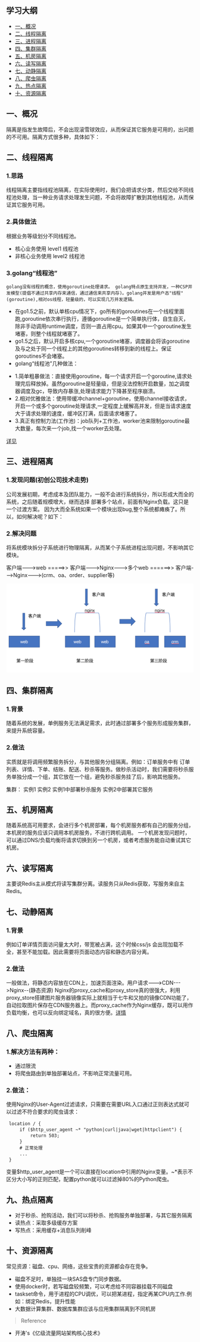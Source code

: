 ## 学习大纲
* [一、概况](#1)
* [二、线程隔离](#2)
* [三、进程隔离](#3)
* [四、集群隔离](#4)
* [五、机房隔离](#5)
* [六、读写隔离](#6)
* [七、动静隔离](#7)
* [八、爬虫隔离](#8)
* [九、热点隔离](#9)
* [十、资源隔离](#10)

## <span id="1">一、概况</span>
隔离是指发生故障后，不会出现滚雪球效应，从而保证其它服务是可用的，出问题的不可用。隔离方式很多种，具体如下：

## <span id="2">二、线程隔离</span>
### 1.思路
线程隔离主要指线程池隔离，在实际使用时，我们会把请求分类，然后交给不同线程池处理，当一种业务请求处理发生问题，不会将故障扩散到其他线程池，从而保证其它服务可用。
### 2.具体做法
根据业务等级划分不同线程池。
* 核心业务使用 level1 线程池
* 非核心业务使用 level2 线程池
### 3.golang“线程池”
`
golang没有线程的概念，使用goroutine处理请求。
golang特点原生支持并发，一种CSP并发模型(提倡不通过共享内存来通信，通过通信来共享内存)。golang并发是用户态"线程"(goroutine),相对os线程，轻量级的，可以实现几万并发逻辑。
`

 
  * 在go1.5之前，默认单核cpu情况下，go所有的goroutines在一个线程里面跑,goroutine依次串行执行，遵循goroutine是一个简单执行体，自生自灭，除非手动调用runtime调度，否则一直占用cpu。如果其中一个goroutine发生堵塞，则整个线程就堵塞了。
  * go1.5之后，默认开启多核cpu,一个goroutine堵塞，调度器会将该goroutine及与之处于同一个线程上的其他goroutines转移到新的线程上。保证goroutines不会堵塞。
  * golang“线程池”几种做法：
   - 1.简单粗暴做法：直接使用goroutine，每一个请求开启一个goroutine,请求处理完后释放掉。虽然goroutine是轻量级，但是没法控制开启数量，加之调度器调度及gc，导致内存暴涨,处理请求能力下降甚至程序崩溃。
   - 2.相对优雅做法：使用带缓冲channel+goroutine，使用channel接收请求，开启一个或多个goroutine处理请求,一定程度上缓解高并发，但是当请求速度大于请求处理的速度，缓冲区打满，后面请求堵塞了。
   - 3.真正有控制力法(工作池)：job队列+工作池，worker池来限制goroutine最大数量，每次来一个job,找一个worker去处理。

[详见](http://39.106.173.209:88/goroutine-asyn/)

## <span id="3">三、进程隔离</span>
 ### 1.发现问题(初创公司技术走势)
公司发展初期，考虑成本及团队能力，一般不会进行系统拆分，所以形成大而全的系统，之后随着规模增大，继而选择 部署多个站点，前面有Nginx负载。这只是一个过渡方案。
因为大而全系统如果一个模块出现bug,整个系统都瘫痪了。所以，如何解决呢？如下：
### 2.解决问题
 将系统模块拆分子系统进行物理隔离，从而某个子系统进程出现问题，不影响其它模块。
 
 客户端--->web =====>> 客户端--->Nginx--->多个web ======>> 客户端--->Nginx--->(crm、oa、order、supplier等)
 
 ![dev-tech](https://github.com/kgtom/back-end/blob/master/pic/dev-tech.png)
 

 ## <span id="4">四、集群隔离</span>
 ### 1.背景
 随着系统的发展，单例服务无法满足需求，此时通过部署多个服务形成服务集群，来提升系统容量。
 ### 2.做法
 实质就是将调用频繁服务拆分，与其他服务分组隔离。例如：订单服务中有 订单列表、详情、下单、结账、配送、秒杀等服务。做秒杀活动时，我们需要将秒杀服务单独分成一个组，其它放在一个组，避免秒杀服务挂了后，影响其他服务。
 
 集群： 实例1 实例2
 实例1中部署秒杀服务
 实例2中部署其它服务
 
## <span id="5">五、机房隔离</span>
  随着系统高可用要求，会进行多个机房部署，每个机房服务都有自己的服务分组，本机房的服务应该只调用本机房服务，不进行跨机调用。
  一个机房发现问题时，可以通过DNS/负载均衡将请求切换到另一个机房，或者考虑服务能自动重试其它机房。
  
 ## <span id="6">六、读写隔离</span>
  主要说Redis主从模式将读写集群分离。读服务只从Redis获取，写服务来自主Redis。
 ## <span id="7">七、动静隔离</span>
 ### 1.背景
   例如订单详情页面访问量太大时，带宽被占满，这个时候css/js 会出现加载不全，甚至不能加载。因此需要将页面动态内容和静态内容分离。
 ### 2.做法
  一般做法，将静态内容放在CDN上，加速页面渲染。用户请求--->CDN--->Nginx--(静态资源)
  Nginx的proxy_cache和proxy_store真的很强大，利用proxy_store搭建图片服务器镜像实际上就相当于七牛和又拍的镜像CDN功能了，自动拉取图片保存在CDN服务器上。而proxy_cache作为Nginx缓存，既可以用作负载均衡，也可以反向绑定域名，真的很方便。[详情](https://www.freehao123.com/nginx-cdn/)
  
## <span id="8">八、爬虫隔离</span>
 ### 1.解决方法有两种：
 * 通过限流
 * 将爬虫路由到单独部署站点，不影响正常流量可用。
 
 ### 2.做法：
   使用Nginx的User-Agent过滤请求，只需要在需要URL入口通过正则表达式就可以过滤不符合要求的爬虫请求：

   ~~~
    location / {
        if ($http_user_agent ~* "python|curl|java|wget|httpclient") {
            return 503;
        }
        # 正常处理
        ...
    }
   ~~~
变量$http_user_agent是一个可以直接在location中引用的Nginx变量。~*表示不区分大小写的正则匹配，配置python就可以过滤掉80%的Python爬虫。

## <span id="9">九、热点隔离</span>
 * 对于秒杀、抢购活动，我们可以将秒杀、抢购服务单独部署，与其它服务隔离
 * 读热点：采取多级缓存方案
 * 写热点：采用缓存+消息队列削峰
 
 ## <span id="10">十、资源隔离</span>
  常见资源：磁盘、cpu、网络，这些宝贵的资源都会存在竞争。
 * 磁盘不足时，单独挂一块SAS盘专门同步数据。
 * 使用docker时，若写磁盘较频繁，可以考虑给不同容器挂载不同磁盘
 *  taskset命令，用于进程的CPU调优，可以把某进程，指定再某CPU内工作.例如：绑定Redis，提升性能
 *  大数据计算集群、数据库集群应该与应用集群隔离到不同机房
>Reference

* 开涛's《亿级流量网站架构核心技术》
